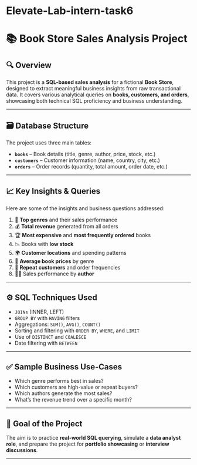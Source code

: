 # Elevate-Lab-intern-task6


# 📚 Book Store Sales Analysis Project

## 🔍 Overview

This project is a **SQL-based sales analysis** for a fictional **Book Store**, designed to extract meaningful business insights from raw transactional data. It covers various analytical queries on **books, customers, and orders**, showcasing both technical SQL proficiency and business understanding.

---

## 🗃️ Database Structure

The project uses three main tables:

- **`books`** – Book details (title, genre, author, price, stock, etc.)
- **`customers`** – Customer information (name, country, city, etc.)
- **`orders`** – Order records (quantity, total amount, order date, etc.)

---

## 📈 Key Insights & Queries

Here are some of the insights and business questions addressed:

1. 📖 **Top genres** and their sales performance  
2. 💰 **Total revenue** generated from all orders  
3. 🏆 **Most expensive** and **most frequently ordered** books  
4. 📉 Books with **low stock**  
5. 🌍 **Customer locations** and spending patterns  
6. 🧮 **Average book prices** by genre  
7. 🔁 **Repeat customers** and order frequencies  
8. 🧑‍💼 Sales performance by **author**

---

## ⚙️ SQL Techniques Used

- `JOINs` (INNER, LEFT)
- `GROUP BY` with `HAVING` filters
- Aggregations: `SUM()`, `AVG()`, `COUNT()`
- Sorting and filtering with `ORDER BY`, `WHERE`, and `LIMIT`
- Use of `DISTINCT` and `COALESCE`
- Date filtering with `BETWEEN`

---

## ✅ Sample Business Use-Cases

- Which genre performs best in sales?
- Which customers are high-value or repeat buyers?
- Which authors generate the most sales?
- What’s the revenue trend over a specific month?

---

## 📌 Goal of the Project

The aim is to practice **real-world SQL querying**, simulate a **data analyst role**, and prepare the project for **portfolio showcasing** or **interview discussions**.

---
